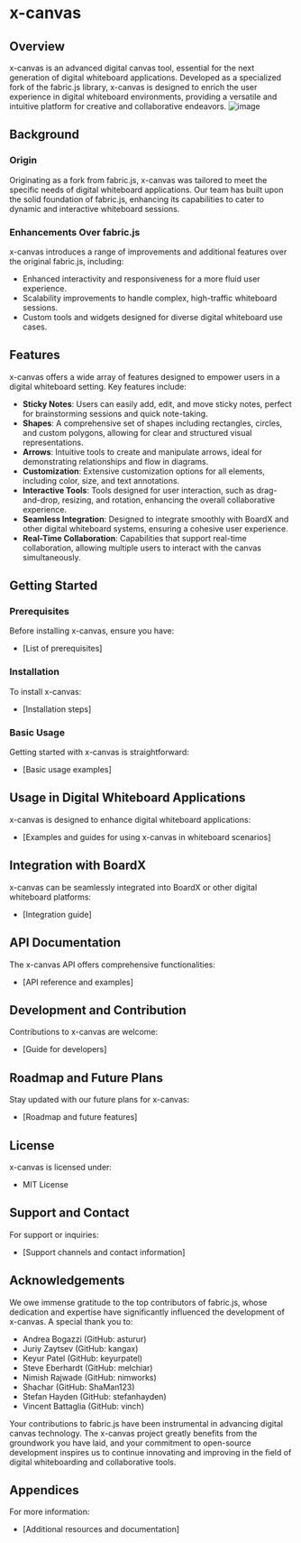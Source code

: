 # x-canvas

## Overview

x-canvas is an advanced digital canvas tool, essential for the next generation of digital whiteboard applications. Developed as a specialized fork of the fabric.js library, x-canvas is designed to enrich the user experience in digital whiteboard environments, providing a versatile and intuitive platform for creative and collaborative endeavors.
![image](https://github.com/boardx/x-canvas/assets/2325074/1279e92f-f074-4bcc-9074-3827afc27634)
## Background

### Origin

Originating as a fork from fabric.js, x-canvas was tailored to meet the specific needs of digital whiteboard applications. Our team has built upon the solid foundation of fabric.js, enhancing its capabilities to cater to dynamic and interactive whiteboard sessions.

### Enhancements Over fabric.js

x-canvas introduces a range of improvements and additional features over the original fabric.js, including:

- Enhanced interactivity and responsiveness for a more fluid user experience.
- Scalability improvements to handle complex, high-traffic whiteboard sessions.
- Custom tools and widgets designed for diverse digital whiteboard use cases.

## Features

x-canvas offers a wide array of features designed to empower users in a digital whiteboard setting. Key features include:

- **Sticky Notes**: Users can easily add, edit, and move sticky notes, perfect for brainstorming sessions and quick note-taking.
- **Shapes**: A comprehensive set of shapes including rectangles, circles, and custom polygons, allowing for clear and structured visual representations.
- **Arrows**: Intuitive tools to create and manipulate arrows, ideal for demonstrating relationships and flow in diagrams.
- **Customization**: Extensive customization options for all elements, including color, size, and text annotations.
- **Interactive Tools**: Tools designed for user interaction, such as drag-and-drop, resizing, and rotation, enhancing the overall collaborative experience.
- **Seamless Integration**: Designed to integrate smoothly with BoardX and other digital whiteboard systems, ensuring a cohesive user experience.
- **Real-Time Collaboration**: Capabilities that support real-time collaboration, allowing multiple users to interact with the canvas simultaneously.

## Getting Started

### Prerequisites

Before installing x-canvas, ensure you have:

- [List of prerequisites]

### Installation

To install x-canvas:

- [Installation steps]

### Basic Usage

Getting started with x-canvas is straightforward:

- [Basic usage examples]

## Usage in Digital Whiteboard Applications

x-canvas is designed to enhance digital whiteboard applications:

- [Examples and guides for using x-canvas in whiteboard scenarios]

## Integration with BoardX

x-canvas can be seamlessly integrated into BoardX or other digital whiteboard platforms:

- [Integration guide]

## API Documentation

The x-canvas API offers comprehensive functionalities:

- [API reference and examples]

## Development and Contribution

Contributions to x-canvas are welcome:

- [Guide for developers]

## Roadmap and Future Plans

Stay updated with our future plans for x-canvas:

- [Roadmap and future features]

## License

x-canvas is licensed under:

- MIT License

## Support and Contact

For support or inquiries:

- [Support channels and contact information]
 
## Acknowledgements

We owe immense gratitude to the top contributors of fabric.js, whose dedication and expertise have significantly influenced the development of x-canvas. A special thank you to:

- Andrea Bogazzi (GitHub: asturur)
- Juriy Zaytsev (GitHub: kangax)
- Keyur Patel (GitHub: keyurpatel)
- Steve Eberhardt (GitHub: melchiar)
- Nimish Rajwade (GitHub: nimworks)
- Shachar (GitHub: ShaMan123)
- Stefan Hayden (GitHub: stefanhayden)
- Vincent Battaglia (GitHub: vinch)

Your contributions to fabric.js have been instrumental in advancing digital canvas technology. The x-canvas project greatly benefits from the groundwork you have laid, and your commitment to open-source development inspires us to continue innovating and improving in the field of digital whiteboarding and collaborative tools.


## Appendices

For more information:

- [Additional resources and documentation]



